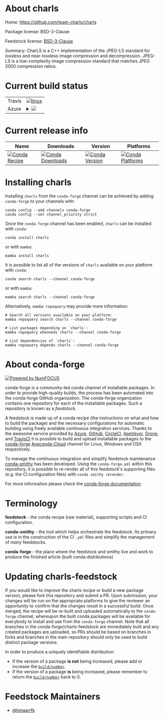 About charls
============

Home: https://github.com/team-charls/charls

Package license: BSD-3-Clause

Feedstock license: [BSD-3-Clause](https://github.com/conda-forge/charls-feedstock/blob/main/LICENSE.txt)

Summary: CharLS is a C++ implementation of the JPEG-LS standard for lossless and near-lossless image compression and decompression. JPEG-LS is a low-complexity image compression standard that matches JPEG 2000 compression ratios.

Current build status
====================


<table><tr>
    <td>Travis</td>
    <td>
      <a href="https://app.travis-ci.com/conda-forge/charls-feedstock">
        <img alt="linux" src="https://img.shields.io/travis/com/conda-forge/charls-feedstock/main.svg?label=Linux">
      </a>
    </td>
  </tr>
    
  <tr>
    <td>Azure</td>
    <td>
      <details>
        <summary>
          <a href="https://dev.azure.com/conda-forge/feedstock-builds/_build/latest?definitionId=8613&branchName=main">
            <img src="https://dev.azure.com/conda-forge/feedstock-builds/_apis/build/status/charls-feedstock?branchName=main">
          </a>
        </summary>
        <table>
          <thead><tr><th>Variant</th><th>Status</th></tr></thead>
          <tbody><tr>
              <td>linux_64</td>
              <td>
                <a href="https://dev.azure.com/conda-forge/feedstock-builds/_build/latest?definitionId=8613&branchName=main">
                  <img src="https://dev.azure.com/conda-forge/feedstock-builds/_apis/build/status/charls-feedstock?branchName=main&jobName=linux&configuration=linux%20linux_64_" alt="variant">
                </a>
              </td>
            </tr><tr>
              <td>linux_aarch64</td>
              <td>
                <a href="https://dev.azure.com/conda-forge/feedstock-builds/_build/latest?definitionId=8613&branchName=main">
                  <img src="https://dev.azure.com/conda-forge/feedstock-builds/_apis/build/status/charls-feedstock?branchName=main&jobName=linux&configuration=linux%20linux_aarch64_" alt="variant">
                </a>
              </td>
            </tr><tr>
              <td>linux_ppc64le</td>
              <td>
                <a href="https://dev.azure.com/conda-forge/feedstock-builds/_build/latest?definitionId=8613&branchName=main">
                  <img src="https://dev.azure.com/conda-forge/feedstock-builds/_apis/build/status/charls-feedstock?branchName=main&jobName=linux&configuration=linux%20linux_ppc64le_" alt="variant">
                </a>
              </td>
            </tr><tr>
              <td>osx_64</td>
              <td>
                <a href="https://dev.azure.com/conda-forge/feedstock-builds/_build/latest?definitionId=8613&branchName=main">
                  <img src="https://dev.azure.com/conda-forge/feedstock-builds/_apis/build/status/charls-feedstock?branchName=main&jobName=osx&configuration=osx%20osx_64_" alt="variant">
                </a>
              </td>
            </tr><tr>
              <td>osx_arm64</td>
              <td>
                <a href="https://dev.azure.com/conda-forge/feedstock-builds/_build/latest?definitionId=8613&branchName=main">
                  <img src="https://dev.azure.com/conda-forge/feedstock-builds/_apis/build/status/charls-feedstock?branchName=main&jobName=osx&configuration=osx%20osx_arm64_" alt="variant">
                </a>
              </td>
            </tr><tr>
              <td>win_64</td>
              <td>
                <a href="https://dev.azure.com/conda-forge/feedstock-builds/_build/latest?definitionId=8613&branchName=main">
                  <img src="https://dev.azure.com/conda-forge/feedstock-builds/_apis/build/status/charls-feedstock?branchName=main&jobName=win&configuration=win%20win_64_" alt="variant">
                </a>
              </td>
            </tr>
          </tbody>
        </table>
      </details>
    </td>
  </tr>
</table>

Current release info
====================

| Name | Downloads | Version | Platforms |
| --- | --- | --- | --- |
| [![Conda Recipe](https://img.shields.io/badge/recipe-charls-green.svg)](https://anaconda.org/conda-forge/charls) | [![Conda Downloads](https://img.shields.io/conda/dn/conda-forge/charls.svg)](https://anaconda.org/conda-forge/charls) | [![Conda Version](https://img.shields.io/conda/vn/conda-forge/charls.svg)](https://anaconda.org/conda-forge/charls) | [![Conda Platforms](https://img.shields.io/conda/pn/conda-forge/charls.svg)](https://anaconda.org/conda-forge/charls) |

Installing charls
=================

Installing `charls` from the `conda-forge` channel can be achieved by adding `conda-forge` to your channels with:

```
conda config --add channels conda-forge
conda config --set channel_priority strict
```

Once the `conda-forge` channel has been enabled, `charls` can be installed with `conda`:

```
conda install charls
```

or with `mamba`:

```
mamba install charls
```

It is possible to list all of the versions of `charls` available on your platform with `conda`:

```
conda search charls --channel conda-forge
```

or with `mamba`:

```
mamba search charls --channel conda-forge
```

Alternatively, `mamba repoquery` may provide more information:

```
# Search all versions available on your platform:
mamba repoquery search charls --channel conda-forge

# List packages depending on `charls`:
mamba repoquery whoneeds charls --channel conda-forge

# List dependencies of `charls`:
mamba repoquery depends charls --channel conda-forge
```


About conda-forge
=================

[![Powered by
NumFOCUS](https://img.shields.io/badge/powered%20by-NumFOCUS-orange.svg?style=flat&colorA=E1523D&colorB=007D8A)](https://numfocus.org)

conda-forge is a community-led conda channel of installable packages.
In order to provide high-quality builds, the process has been automated into the
conda-forge GitHub organization. The conda-forge organization contains one repository
for each of the installable packages. Such a repository is known as a *feedstock*.

A feedstock is made up of a conda recipe (the instructions on what and how to build
the package) and the necessary configurations for automatic building using freely
available continuous integration services. Thanks to the awesome service provided by
[Azure](https://azure.microsoft.com/en-us/services/devops/), [GitHub](https://github.com/),
[CircleCI](https://circleci.com/), [AppVeyor](https://www.appveyor.com/),
[Drone](https://cloud.drone.io/welcome), and [TravisCI](https://travis-ci.com/)
it is possible to build and upload installable packages to the
[conda-forge](https://anaconda.org/conda-forge) [Anaconda-Cloud](https://anaconda.org/)
channel for Linux, Windows and OSX respectively.

To manage the continuous integration and simplify feedstock maintenance
[conda-smithy](https://github.com/conda-forge/conda-smithy) has been developed.
Using the ``conda-forge.yml`` within this repository, it is possible to re-render all of
this feedstock's supporting files (e.g. the CI configuration files) with ``conda smithy rerender``.

For more information please check the [conda-forge documentation](https://conda-forge.org/docs/).

Terminology
===========

**feedstock** - the conda recipe (raw material), supporting scripts and CI configuration.

**conda-smithy** - the tool which helps orchestrate the feedstock.
                   Its primary use is in the construction of the CI ``.yml`` files
                   and simplify the management of *many* feedstocks.

**conda-forge** - the place where the feedstock and smithy live and work to
                  produce the finished article (built conda distributions)


Updating charls-feedstock
=========================

If you would like to improve the charls recipe or build a new
package version, please fork this repository and submit a PR. Upon submission,
your changes will be run on the appropriate platforms to give the reviewer an
opportunity to confirm that the changes result in a successful build. Once
merged, the recipe will be re-built and uploaded automatically to the
`conda-forge` channel, whereupon the built conda packages will be available for
everybody to install and use from the `conda-forge` channel.
Note that all branches in the conda-forge/charls-feedstock are
immediately built and any created packages are uploaded, so PRs should be based
on branches in forks and branches in the main repository should only be used to
build distinct package versions.

In order to produce a uniquely identifiable distribution:
 * If the version of a package **is not** being increased, please add or increase
   the [``build/number``](https://docs.conda.io/projects/conda-build/en/latest/resources/define-metadata.html#build-number-and-string).
 * If the version of a package **is** being increased, please remember to return
   the [``build/number``](https://docs.conda.io/projects/conda-build/en/latest/resources/define-metadata.html#build-number-and-string)
   back to 0.

Feedstock Maintainers
=====================

* [@hmaarrfk](https://github.com/hmaarrfk/)


